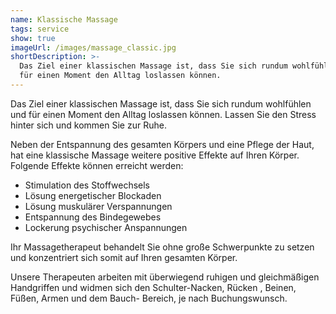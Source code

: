 ```yaml
---
name: Klassische Massage
tags: service
show: true
imageUrl: /images/massage_classic.jpg
shortDescription: >-
  Das Ziel einer klassischen Massage ist, dass Sie sich rundum wohlfühlen und
  für einen Moment den Alltag loslassen können.
---
```

Das Ziel einer klassischen Massage ist, dass Sie sich rundum wohlfühlen und für einen Moment den Alltag loslassen können. Lassen Sie den Stress hinter sich und kommen Sie zur Ruhe.

Neben der Entspannung des gesamten Körpers und eine Pflege der Haut, hat eine klassische Massage weitere positive Effekte auf Ihren Körper. Folgende Effekte können erreicht werden:

* Stimulation des Stoffwechsels
* Lösung energetischer Blockaden
* Lösung muskulärer Verspannungen
* Entspannung des Bindegewebes
* Lockerung psychischer Anspannungen

Ihr Massagetherapeut behandelt Sie ohne große Schwerpunkte zu setzen und konzentriert sich somit auf Ihren gesamten Körper.

Unsere Therapeuten arbeiten mit überwiegend ruhigen und gleichmäßigen Handgriffen und widmen sich den Schulter-Nacken, Rücken , Beinen, Füßen, Armen und dem Bauch- Bereich, je nach Buchungswunsch.
